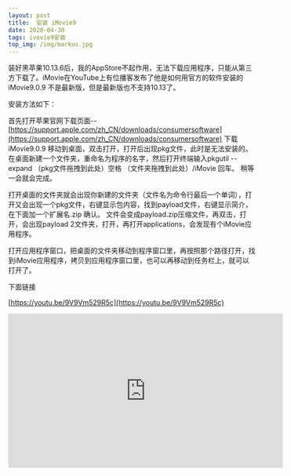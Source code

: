 ```yaml
---
layout: post
title:  安装 iMovie9
date: 2020-04-30
tags: ivovie9安装
top_img: /img/markus.jpg
---
```

装好黑苹果10.13.6后，我的AppStore不起作用，无法下载应用程序，只能从第三方下载了。iMovie在YouTube上有位播客发布了他是如何用官方的软件安装的iMovie9.0.9 不是最新版，但是最新版也不支持10.13了。

安装方法如下：

首先打开苹果官网下载页面--[https://support.apple.com/zh_CN/downloads/consumersoftware](https://support.apple.com/zh_CN/downloads/consumersoftware)  下载iMovie9.0.9 移动到桌面，双击打开，打开后出现pkg文件，此时是无法安装的。在桌面新建一个文件夹，重命名为程序的名字，然后打开终端输入pkgutil --expand （pkg文件拖拽到此处）空格 （文件夹拖拽到此处）/iMovie 回车。 稍等一会就会完成。

打开桌面的文件夹就会出现你新建的文件夹（文件名为命令行最后一个单词），打开又会出现一个pkg文件，右键显示包内容，找到payload文件，右键显示简介，在下面加一个扩展名.zip 确认。 文件会变成payload.zip压缩文件，再双击，打开，会出现payload 2文件夹，打开，再打开applications，会发现有个iMovie应用程序。

打开应用程序窗口，把桌面的文件夹移动到程序窗口里，再按照那个路径打开，找到iMovie应用程序，拷贝到应用程序窗口里，也可以再移动到任务栏上，就可以打开了。

下面链接

[https://youtu.be/9V9Vm529R5c](https://youtu.be/9V9Vm529R5c)
<iframe width="560" height="315" src="https://www.youtube.com/embed/9V9Vm529R5c" frameborder="0" allow="accelerometer; autoplay; encrypted-media; gyroscope; picture-in-picture" allowfullscreen></iframe>
